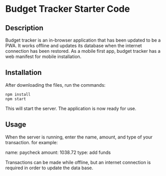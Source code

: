 # Budget Tracker Starter Code

## Description
Budget tracker is an in-browser application that has been updated to be a PWA. It works offline and updates its database when the internet connection has been restored. As a mobile first app, budget tracker has a web manifest for mobile installation.

## Installation

After downloading the files, run the commands:

    npm install
    npm start

This will start the server. The application is now ready for use.

## Usage
When the server is running, enter the name, amount, and type of your transaction. for example:

name: paycheck
amount: 1038.72
type: add funds

Transactions can be made while offline, but an internet connection is required in order to update the data base.